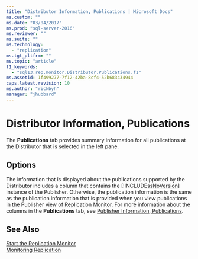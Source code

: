 ```yaml
---
title: "Distributor Information, Publications | Microsoft Docs"
ms.custom: ""
ms.date: "03/04/2017"
ms.prod: "sql-server-2016"
ms.reviewer: ""
ms.suite: ""
ms.technology: 
  - "replication"
ms.tgt_pltfrm: ""
ms.topic: "article"
f1_keywords: 
  - "sql13.rep.monitor.Distributor.Publications.f1"
ms.assetid: 1f499277-7f12-42ba-8cf4-52b683434944
caps.latest.revision: 10
ms.author: "rickbyh"
manager: "jhubbard"
---
```

# Distributor Information, Publications
  The **Publications** tab provides summary information for all publications at the Distributor that is selected in the left pane.  
  
## Options  
 The information that is displayed about the publications supported by the Distributor includes a column that contains the [!INCLUDE[ssNoVersion](../../a9notintoc/includes/ssnoversion-md.md)] instance of the Publisher. Otherwise, the publication information is the same as the publication information that is provided when you view publications in the Publisher view of Replication Monitor. For more information about the columns in the **Publications** tab, see [Publisher Information, Publications](../../relational-databases/replication/publisher-information-publications.md).  
  
## See Also  
 [Start the Replication Monitor](../../relational-databases/replication/monitor/start-the-replication-monitor.md)   
 [Monitoring Replication](../../relational-databases/replication/monitor/monitoring-replication-overview.md)  
  
  